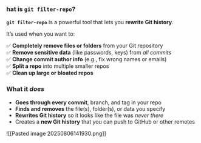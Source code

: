 ### hat is `git filter-repo`?

**`git filter-repo`** is a powerful tool that lets you **rewrite Git history**.

It’s used when you want to:

✅ **Completely remove files or folders** from your Git repository  
✅ **Remove sensitive data** (like passwords, keys) from _all commits_  
✅ **Change commit author info** (e.g., fix wrong names or emails)  
✅ **Split a repo** into multiple smaller repos  
✅ **Clean up large or bloated repos**

### What it _does_

- **Goes through every commit**, branch, and tag in your repo
- **Finds and removes** the file(s), folder(s), or data you specify
- **Rewrites Git history** so it looks like the file was _never there_
- Creates a **new Git history** that you can push to GitHub or other remotes

![[Pasted image 20250806141930.png]]
